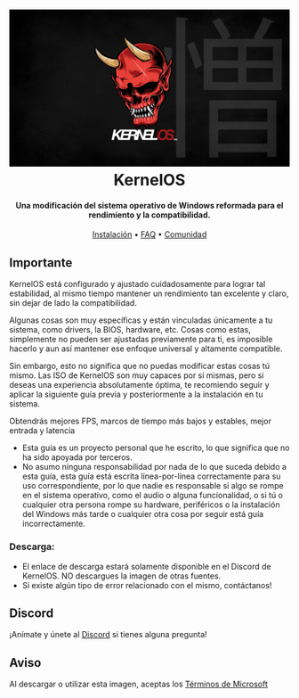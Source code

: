 <h1 align="center">
<img src="https://github.com/Velytics/KernelOS/blob/main/img/Wallpaper.jpg" alt="Banner"</img>
  <br>
  KernelOS
  <br>
</h1>
<h4 align="center">Una modificación del sistema operativo de Windows reformada para el rendimiento y la compatibilidad.</h4>

<p align="center">
  <a href="https://github.com/Velytics/KernelOS/wiki/2.-Instalación">Instalación</a>
  •
  <a href="https://github.com/Velytics/KernelOS/wiki/1.-FAQ#contenido">FAQ</a>
  • 
  <a href="#Discord">Comunidad</a>
</p>

## Importante
KernelOS está configurado y ajustado cuidadosamente para lograr tal estabilidad, al mismo tiempo mantener un rendimiento tan excelente y claro, sin dejar de lado la compatibilidad. 

Algunas cosas son muy específicas y están vinculadas únicamente a tu sistema, como drivers, la BIOS, hardware, etc. Cosas como estas, simplemente no pueden ser ajustadas previamente para ti, es imposible hacerlo y aun así mantener ese enfoque universal y altamente compatible. 

Sin embargo, esto no significa que no puedas modificar estas cosas tú mismo. Las ISO de KernelOS son muy capaces por sí mismas, pero si deseas una experiencia absolutamente óptima, te recomiendo seguir y aplicar la siguiente guía previa y posteriormente a la instalación en tu sistema. 

Obtendrás mejores FPS, marcos de tiempo más bajos y estables, mejor entrada y latencia

- Esta guía es un proyecto personal que he escrito, lo que significa que no ha sido apoyada por terceros.
- No asumo ninguna responsabilidad por nada de lo que suceda debido a esta guía, esta guía está escrita línea-por-línea correctamente para su uso correspondiente, por lo que nadie es responsable si algo se rompe en el sistema operativo, como el audio o alguna funcionalidad, o si tú o cualquier otra persona rompe su hardware, periféricos o la instalación del Windows más tarde o cualquier otra cosa por seguir está guía incorrectamente.

### Descarga:

- El enlace de descarga estará solamente disponible en el Discord de KernelOS. NO descargues la imagen de otras fuentes.
- Si existe algún tipo de error relacionado con el mismo, contáctanos!

## Discord
¡Anímate y únete al [Discord](https://discord.io/KernelOS) si tienes alguna pregunta!

## Aviso
Al descargar o utilizar esta imagen, aceptas los [Términos de Microsoft](https://www.microsoft.com/en-us/Useterms/Retail/Windows/10/UseTerms_Retail_Windows_10_Spanish.htm)
